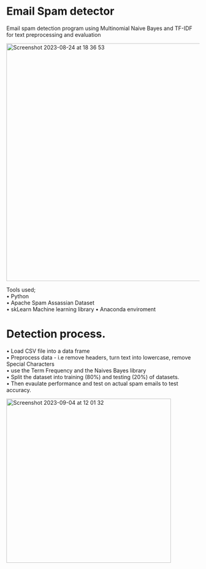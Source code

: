 # Email Spam detector
Email spam detection program using Multinomial Naive Bayes and TF-IDF for text preprocessing and evaluation

<img width="621" alt="Screenshot 2023-08-24 at 18 36 53" src="https://github.com/Mohamed1756/spamDetection/assets/56473612/6bedaf9d-e78b-4dad-96b2-b04f26e8598c">

Tools used; <br>
  • Python <br>
  • Apache Spam Assassian Dataset<br>
  • skLearn Machine learning library
  • Anaconda enviroment 

# Detection process. 
• Load CSV file into a data frame <br>
• Preprocess data - i.e remove headers, turn text into lowercase, remove Special Characters <br>
• use the Term Frequency and the Naives Bayes library <br>
• Split the dataset into training (80%) and testing (20%) of datasets.<br>
• Then evaulate performance and test on actual spam emails to test accuracy. 

<img width="429" alt="Screenshot 2023-09-04 at 12 01 32" src="https://github.com/Mohamed1756/spamDetection/assets/56473612/e793bd48-c5e8-475f-9635-6d60d15b3da0">
